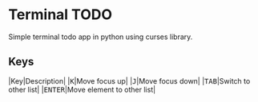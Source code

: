 # Terminal TODO

Simple terminal todo app in python using curses library.

## Keys

|Key|Description|
|<kbd>K</kbd>|Move focus up|
|<kbd>J</kbd>|Move focus down|
|<kbd>TAB</kbd>|Switch to other list|
|<kbd>ENTER</kbd>|Move element to other list|
